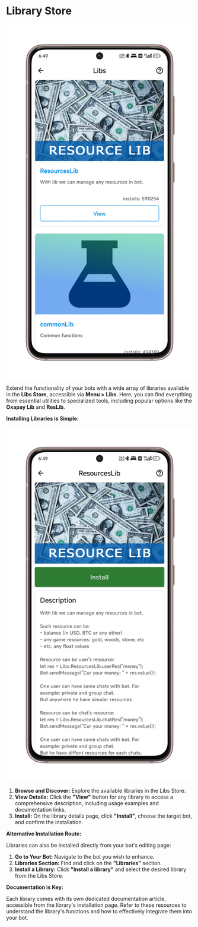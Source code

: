 # Library Store

![Libs Store Screenshot](/.gitbook/assets/libs.png)

Extend the functionality of your bots with a wide array of libraries available in the **Libs Store**, accessible via **Menu > Libs**.  Here, you can find everything from essential utilities to specialized tools, including popular options like the **Oxapay Lib** and **ResLib**.

**Installing Libraries is Simple:**

![Libs Store Screenshot](/.gitbook/assets/lib-install.png)

1. **Browse and Discover:** Explore the available libraries in the Libs Store. 
2. **View Details:** Click the **"View"** button for any library to access a comprehensive description, including usage examples and documentation links.
3. **Install:** On the library details page, click **"Install"**, choose the target bot, and confirm the installation.

**Alternative Installation Route:**

Libraries can also be installed directly from your bot's editing page:

1. **Go to Your Bot:** Navigate to the bot you wish to enhance.
2. **Libraries Section:** Find and click on the **"Libraries"** section.
3. **Install a Library:** Click **"Install a library"** and select the desired library from the Libs Store.

**Documentation is Key:**

Each library comes with its own dedicated documentation article, accessible from the library's installation page.  Refer to these resources to understand the library's functions and how to effectively integrate them into your bot.
